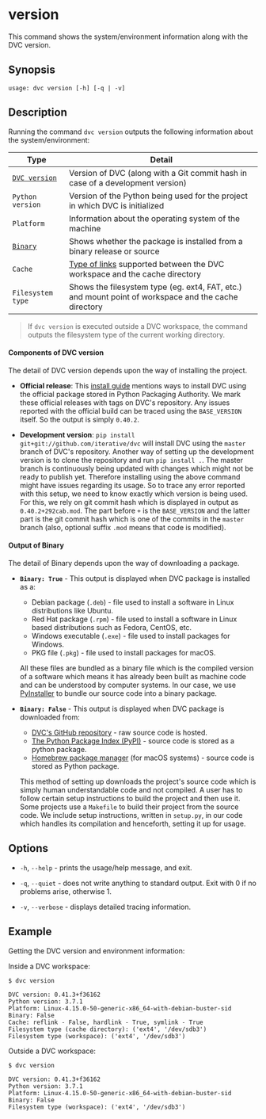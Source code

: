 # version

This command shows the system/environment information along with the DVC
version.

## Synopsis

```usage
usage: dvc version [-h] [-q | -v]
```

## Description

Running the command `dvc version` outputs the following information about the
system/environment:

| Type                                        | Detail                                                                                                                                                    |
| ------------------------------------------- | --------------------------------------------------------------------------------------------------------------------------------------------------------- |
| [`DVC version`](#components-of-dvc-version) | Version of DVC (along with a Git commit hash in case of a development version)                                                                            |
| `Python version`                            | Version of the Python being used for the project in which DVC is initialized                                                                              |
| `Platform`                                  | Information about the operating system of the machine                                                                                                     |
| [`Binary`](#output-of-binary)               | Shows whether the package is installed from a binary release or source                                                                                    |
| `Cache`                                     | [Type of links](/doc/user-guide/large-dataset-optimization#file-link-types-for-the-dvc-cache) supported between the DVC workspace and the cache directory |
| `Filesystem type`                           | Shows the filesystem type (eg. ext4, FAT, etc.) and mount point of workspace and the cache directory                                                      |

> If `dvc version` is executed outside a DVC workspace, the command outputs the
> filesystem type of the current working directory.

#### Components of DVC version

The detail of DVC version depends upon the way of installing the project.

- **Official release**: This [install guide](/doc/get-started/install) mentions
  ways to install DVC using the official package stored in Python Packaging
  Authority. We mark these official releases with tags on DVC's repository. Any
  issues reported with the official build can be traced using the `BASE_VERSION`
  itself. So the output is simply `0.40.2`.

- **Development version**: `pip install git+git://github.com/iterative/dvc` will
  install DVC using the `master` branch of DVC's repository. Another way of
  setting up the development version is to clone the repository and run
  `pip install .`. The master branch is continuously being updated with changes
  which might not be ready to publish yet. Therefore installing using the above
  command might have issues regarding its usage. So to trace any error reported
  with this setup, we need to know exactly which version is being used. For
  this, we rely on git commit hash which is displayed in output as
  `0.40.2+292cab.mod`. The part before `+` is the `BASE_VERSION` and the latter
  part is the git commit hash which is one of the commits in the `master` branch
  (also, optional suffix `.mod` means that code is modified).

#### Output of Binary

The detail of Binary depends upon the way of downloading a package.

- **`Binary: True`** - This output is displayed when DVC package is installed as
  a:

  - Debian package (`.deb`) - file used to install a software in Linux
    distributions like Ubuntu.
  - Red Hat package (`.rpm`) - file used to install a software in Linux based
    distributions such as Fedora, CentOS, etc.
  - Windows executable (`.exe`) - file used to install packages for Windows.
  - PKG file (`.pkg`) - file used to install packages for macOS.

  All these files are bundled as a binary file which is the compiled version of
  a software which means it has already been built as machine code and can be
  understood by computer systems. In our case, we use
  [PyInstaller](https://pythonhosted.org/PyInstaller/) to bundle our source code
  into a binary package.

* **`Binary: False`** - This output is displayed when DVC package is downloaded
  from:

  - [DVC's GitHub repository](https://github.com/iterative/dvc) - raw source
    code is hosted.
  - [The Python Package Index (PyPI)](https://pypi.org/project/dvc/) - source
    code is stored as a python package.
  - [Homebrew package manager](https://github.com/iterative/homebrew-dvc) (for
    macOS systems) - source code is stored as Python package.

  This method of setting up downloads the project's source code which is simply
  human understandable code and not compiled. A user has to follow certain setup
  instructions to build the project and then use it. Some projects use a
  `Makefile` to build their project from the source code. We include setup
  instructions, written in `setup.py`, in our code which handles its compilation
  and henceforth, setting it up for usage.

## Options

- `-h`, `--help` - prints the usage/help message, and exit.

- `-q`, `--quiet` - does not write anything to standard output. Exit with 0 if
  no problems arise, otherwise 1.

- `-v`, `--verbose` - displays detailed tracing information.

## Example

Getting the DVC version and environment information:

Inside a DVC workspace:

```dvc
$ dvc version

DVC version: 0.41.3+f36162
Python version: 3.7.1
Platform: Linux-4.15.0-50-generic-x86_64-with-debian-buster-sid
Binary: False
Cache: reflink - False, hardlink - True, symlink - True
Filesystem type (cache directory): ('ext4', '/dev/sdb3')
Filesystem type (workspace): ('ext4', '/dev/sdb3')
```

Outside a DVC workspace:

```dvc
$ dvc version

DVC version: 0.41.3+f36162
Python version: 3.7.1
Platform: Linux-4.15.0-50-generic-x86_64-with-debian-buster-sid
Binary: False
Filesystem type (workspace): ('ext4', '/dev/sdb3')
```
